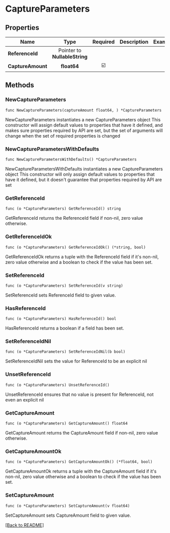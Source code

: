 # CaptureParameters


## Properties
| Name | Type | Required | Description | Examples |
|------------|:-------------:|:-------------:|-------------|:-------------:|
| **ReferenceId** | Pointer to **NullableString** |  |  |  |
| **CaptureAmount** | **float64** | ☑️ |  |  |

## Methods

### NewCaptureParameters

`func NewCaptureParameters(captureAmount float64, ) *CaptureParameters`

NewCaptureParameters instantiates a new CaptureParameters object
This constructor will assign default values to properties that have it defined,
and makes sure properties required by API are set, but the set of arguments
will change when the set of required properties is changed

### NewCaptureParametersWithDefaults

`func NewCaptureParametersWithDefaults() *CaptureParameters`

NewCaptureParametersWithDefaults instantiates a new CaptureParameters object
This constructor will only assign default values to properties that have it defined,
but it doesn't guarantee that properties required by API are set

### GetReferenceId

`func (o *CaptureParameters) GetReferenceId() string`

GetReferenceId returns the ReferenceId field if non-nil, zero value otherwise.

### GetReferenceIdOk

`func (o *CaptureParameters) GetReferenceIdOk() (*string, bool)`

GetReferenceIdOk returns a tuple with the ReferenceId field if it's non-nil, zero value otherwise
and a boolean to check if the value has been set.

### SetReferenceId

`func (o *CaptureParameters) SetReferenceId(v string)`

SetReferenceId sets ReferenceId field to given value.

### HasReferenceId

`func (o *CaptureParameters) HasReferenceId() bool`

HasReferenceId returns a boolean if a field has been set.

### SetReferenceIdNil

`func (o *CaptureParameters) SetReferenceIdNil(b bool)`

 SetReferenceIdNil sets the value for ReferenceId to be an explicit nil

### UnsetReferenceId
`func (o *CaptureParameters) UnsetReferenceId()`

UnsetReferenceId ensures that no value is present for ReferenceId, not even an explicit nil
### GetCaptureAmount

`func (o *CaptureParameters) GetCaptureAmount() float64`

GetCaptureAmount returns the CaptureAmount field if non-nil, zero value otherwise.

### GetCaptureAmountOk

`func (o *CaptureParameters) GetCaptureAmountOk() (*float64, bool)`

GetCaptureAmountOk returns a tuple with the CaptureAmount field if it's non-nil, zero value otherwise
and a boolean to check if the value has been set.

### SetCaptureAmount

`func (o *CaptureParameters) SetCaptureAmount(v float64)`

SetCaptureAmount sets CaptureAmount field to given value.



[[Back to README]](../../README.md)


